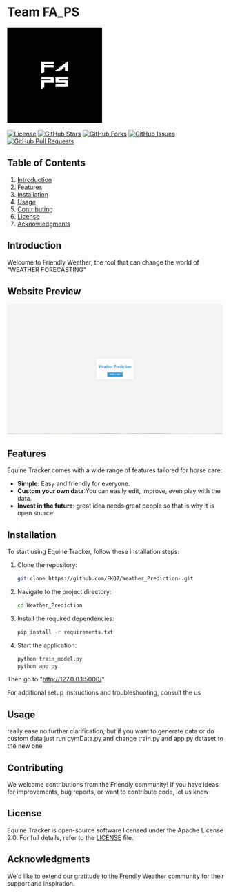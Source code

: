
# Team FA_PS

<img src="img/team_logo.jpeg"  width="220" height="220">

[![License](https://img.shields.io/badge/License-Apache%202.0-blue.svg)](LICENSE)
[![GitHub Stars](https://img.shields.io/github/stars/yourusername/equine-tracker)](https://github.com/yourusername/equine-tracker/stargazers)
[![GitHub Forks](https://img.shields.io/github/forks/yourusername/equine-tracker)](https://github.com/yourusername/equine-tracker/network/members)
[![GitHub Issues](https://img.shields.io/github/issues/yourusername/equine-tracker)](https://github.com/yourusername/equine-tracker/issues)
[![GitHub Pull Requests](https://img.shields.io/github/issues-pr/yourusername/equine-tracker)](https://github.com/yourusername/equine-tracker/pulls)

## Table of Contents

1. [Introduction](#introduction)
2. [Features](#features)
3. [Installation](#installation)
4. [Usage](#usage)
5. [Contributing](#contributing)
6. [License](#license)
7. [Acknowledgments](#acknowledgments)

## Introduction

Welcome to Friendly Weather, the tool that can change the world of "WEATHER FORECASTING"
## Website Preview
<img src="img/website_img1.png"  width="500" height="300">

## Features

Equine Tracker comes with a wide range of features tailored for horse care:

- **Simple**: Easy and friendly for everyone.
- **Custom your own data**:You can easily edit, improve, even play with the data.
- **Invest in the future**: great idea needs great people so that is why it is open source 


## Installation

To start using Equine Tracker, follow these installation steps:

1. Clone the repository:

   ```bash
   git clone https://github.com/FKQ7/Weather_Prediction-.git
   ```

2. Navigate to the project directory:

   ```bash
   cd Weather_Prediction
   ```

3. Install the required dependencies:

   ```bash
   pip install -r requirements.txt
   ```

4. Start the application:

   ```bash
   python train_model.py
   python app.py
   ```

Then go to "http://127.0.0.1:5000/"

For additional setup instructions and troubleshooting, consult the us 

## Usage

really ease no further clarification,
but if you want to generate data or do custom data just run gymData.py and change train.py and app.py dataset to the new one

## Contributing

We welcome contributions from the Friendly community! If you have ideas for improvements, bug reports, or want to contribute code, let us know

## License

Equine Tracker is open-source software licensed under the Apache License 2.0. For full details, refer to the [LICENSE](LICENSE) file.

## Acknowledgments

We'd like to extend our gratitude to the Frendly Weather community for their support and inspiration.
